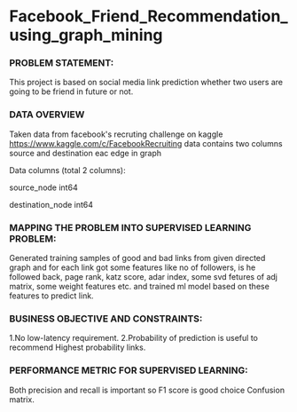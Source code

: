 # Facebook_Friend_Recommendation_using_graph_mining

### PROBLEM STATEMENT:
This project is based on social media link prediction whether two users are going to be friend in future or not.

### DATA OVERVIEW

Taken data from facebook's recruting challenge on kaggle https://www.kaggle.com/c/FacebookRecruiting data contains two columns source and destination eac edge in graph

Data columns (total 2 columns):

source_node int64

destination_node int64

### MAPPING THE PROBLEM INTO SUPERVISED LEARNING PROBLEM: 
Generated training samples of good and bad links from given directed graph and for each link got some features like no of followers, is he followed back, page rank, katz score, adar index, some svd fetures of adj matrix, some weight features etc. and trained ml model based on these features to predict link.

### BUSINESS OBJECTIVE AND CONSTRAINTS:
1.No low-latency requirement.
2.Probability of prediction is useful to recommend Highest probability links.

### PERFORMANCE METRIC FOR SUPERVISED LEARNING:
Both precision and recall is important so F1 score is good choice Confusion matrix.
